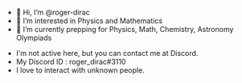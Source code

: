 - 👋 Hi, I’m @roger-dirac
- 👀 I’m interested in Physics and Mathematics
- 🌱 I’m currently prepping for Physics, Math, Chemistry, Astronomy Olympiads

<!---
roger-dirac/roger-dirac is a ✨ special ✨ repository because its `README.md` (this file) appears on your GitHub profile.
You can click the Preview link to take a look at your changes.
--->

- I'm not active here, but you can contact me at Discord. 
- My Discord ID : roger_dirac#3110 
- I love to interact with unknown people. 
